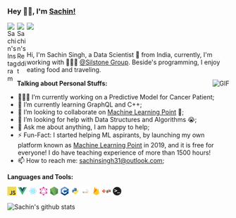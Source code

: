 ### Hey 👋🏽, I'm [Sachin!](https://machinelearningpoint.com) 

<!--
**sachinsingh3107/sachinsingh3107** is a ✨ _special_ ✨ repository because its `README.md` (this file) appears on your GitHub profile.

<br/>


<a href="https://twitter.com/singhsachin3107">
  <img align="left" alt="Sachin Singh | Twitter" width="22px" src="https://cdn.jsdelivr.net/npm/simple-icons@v3/icons/twitter.svg" />
</a>
<a href="https://www.linkedin.com/in/sachin-singh-ss31/">
  <img align="left" alt="Sachin's LinkdeIN" width="22px" src="https://cdn.jsdelivr.net/npm/simple-icons@v3/icons/linkedin.svg" />
</a>
<!-- <a href="https://t.me/abhisheknaiidu">
  <img align="left" alt="Abhishek's Telegram" width="22px" src="https://cdn.jsdelivr.net/npm/simple-icons@v3/icons/telegram.svg" />
</a> -->
<a href="https://www.instagram.com/sachin.singh.rathore/">
  <img align="left" alt="Sachin's Instagram" width="22px" src="https://cdn.jsdelivr.net/npm/simple-icons@v3/icons/instagram.svg" />
</a>
<a href="https://www.reddit.com/user/sachinsingh31/">
  <img align="left" alt="Sachin's Reddit" width="22px" src="https://cdn.jsdelivr.net/npm/simple-icons@v3/icons/reddit.svg" />
</a>
<!-- <a href="https://leetcode.com/abhisheknaiidu/">
  <img align="left" alt="Abhishek's Leetcode" width="22px" src="https://cdn.jsdelivr.net/npm/simple-icons@v3/icons/leetcode.svg" />
</a> 
<a href="https://www.codechef.com/users/abhisheknaidu">
  <img align="left" alt="Abhishek's Codechef" width="22px" src="https://cdn.jsdelivr.net/npm/simple-icons@v3/icons/codechef.svg" />
</a> -->

![](https://visitor-badge.glitch.me/badge?page_id=abhisheknaiidu.abhisheknaiidu)

<br />

Hi, I'm Sachin Singh, a Data Scientist 🚀 from India, currently, I'm working with 🙍🏽‍♂️ [@Silstone Group](https://www.silstonegroup.com/). Beside's programming, I enjoy eating food and traveling.

  <img align="right" alt="GIF" src="https://media.giphy.com/media/836HiJc7pgzy8iNXCn/giphy.gif" />
  
**Talking about Personal Stuffs:**

- 👨🏽‍💻 I’m currently working on a Predictive Model for Cancer Patient;
- 🌱 I’m currently learning GraphQL and C++; 
- 👯 I’m looking to collaborate on [Machine Learning Point](www.machinelearningpoint.com) 🤝;
- 🤔 I’m looking for help with Data Structures and Algorithms 😭;
- 💬 Ask me about anything, I am happy to help;
- ⚡️ Fun-Fact: I started helping ML aspirants, by launching my own platform known as [Machine Learning Point](www.machinelearningpoint.com) in 2019, and it is free for everyone! I do have teaching experience of more than 1500 hours!
- 📫 How to reach me: sachinsingh31@outlook.com;
<!-- - 📝[Resume](https://drive.google.com/file/d/1TIgJ7rDBUYSkbs_QNcIEttJ5BFaIW3nn/view) -->

**Languages and Tools:**  

<code><img height="20" src="https://raw.githubusercontent.com/github/explore/80688e429a7d4ef2fca1e82350fe8e3517d3494d/topics/javascript/javascript.png"></code>
<code><img height="20" src="https://raw.githubusercontent.com/github/explore/80688e429a7d4ef2fca1e82350fe8e3517d3494d/topics/vue/vue.png"></code>
<code><img height="20" src="https://raw.githubusercontent.com/github/explore/80688e429a7d4ef2fca1e82350fe8e3517d3494d/topics/react/react.png"></code>
<code><img height="20" src="https://raw.githubusercontent.com/github/explore/5c058a388828bb5fde0bcafd4bc867b5bb3f26f3/topics/graphql/graphql.png"></code>
<code><img height="20" src="https://raw.githubusercontent.com/github/explore/80688e429a7d4ef2fca1e82350fe8e3517d3494d/topics/nodejs/nodejs.png"></code>
<code><img height="20" src="https://raw.githubusercontent.com/github/explore/80688e429a7d4ef2fca1e82350fe8e3517d3494d/topics/cpp/cpp.png"></code>
<code><img height="20" src="https://raw.githubusercontent.com/github/explore/80688e429a7d4ef2fca1e82350fe8e3517d3494d/topics/python/python.png"></code>
<code><img height="20" src="https://raw.githubusercontent.com/github/explore/80688e429a7d4ef2fca1e82350fe8e3517d3494d/topics/mysql/mysql.png"></code>
<code><img height="20" src="https://raw.githubusercontent.com/github/explore/80688e429a7d4ef2fca1e82350fe8e3517d3494d/topics/firebase/firebase.png"></code>
<code><img height="20" src="https://raw.githubusercontent.com/github/explore/80688e429a7d4ef2fca1e82350fe8e3517d3494d/topics/git/git.png"></code>
<code><img height="20" src="https://raw.githubusercontent.com/github/explore/80688e429a7d4ef2fca1e82350fe8e3517d3494d/topics/terminal/terminal.png"></code>



![Sachin's github stats](https://github-readme-stats.vercel.app/api?username=sachinsingh3107&show_icons=true&hide_border=true)
